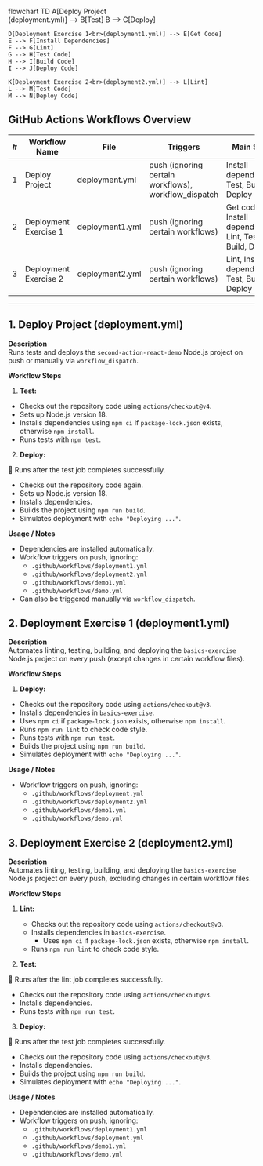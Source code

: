flowchart TD
    A[Deploy Project<br>(deployment.yml)] --> B[Test]
    B --> C[Deploy]

    D[Deployment Exercise 1<br>(deployment1.yml)] --> E[Get Code]
    E --> F[Install Dependencies]
    F --> G[Lint]
    G --> H[Test Code]
    H --> I[Build Code]
    I --> J[Deploy Code]

    K[Deployment Exercise 2<br>(deployment2.yml)] --> L[Lint]
    L --> M[Test Code]
    M --> N[Deploy Code]


## GitHub Actions Workflows Overview

| # | Workflow Name | File | Triggers | Main Steps |
|---|---------------|------|----------|------------|
| 1 | Deploy Project | deployment.yml | push (ignoring certain workflows), workflow_dispatch | Install dependencies, Test, Build, Deploy |
| 2 | Deployment Exercise 1 | deployment1.yml | push (ignoring certain workflows) | Get code, Install dependencies, Lint, Test, Build, Deploy |
| 3 | Deployment Exercise 2 | deployment2.yml | push (ignoring certain workflows) | Lint, Install dependencies, Test, Build, Deploy |
---

## 1. Deploy Project (deployment.yml)

**Description**  
Runs tests and deploys the `second-action-react-demo` Node.js project on push or manually via `workflow_dispatch`.

**Workflow Steps**

1. **Test:**  
- Checks out the repository code using `actions/checkout@v4`.  
- Sets up Node.js version 18.  
- Installs dependencies using `npm ci` if `package-lock.json` exists, otherwise `npm install`.  
- Runs tests with `npm test`.  

2. **Deploy:**  

🔴 Runs after the test job completes successfully.

   - Checks out the repository code again.  
   - Sets up Node.js version 18.  
   - Installs dependencies.  
   - Builds the project using `npm run build`.  
   - Simulates deployment with `echo "Deploying ..."`.

**Usage / Notes**

- Dependencies are installed automatically.  
- Workflow triggers on push, ignoring:
  - `.github/workflows/deployment1.yml`
  - `.github/workflows/deployment2.yml`
  - `.github/workflows/demo1.yml`
  - `.github/workflows/demo.yml`
- Can also be triggered manually via `workflow_dispatch`.


## 2. Deployment Exercise 1 (deployment1.yml)

**Description**  
Automates linting, testing, building, and deploying the `basics-exercise` Node.js project on every push (except changes in certain workflow files).

**Workflow Steps**

1. **Deploy:**
  - Checks out the repository code using `actions/checkout@v3`.  
   - Installs dependencies in `basics-exercise`.  
   - Uses `npm ci` if `package-lock.json` exists, otherwise `npm install`.  
   - Runs `npm run lint` to check code style.  
   - Runs tests with `npm run test`.  
   - Builds the project using `npm run build`.  
   - Simulates deployment with `echo "Deploying ..."`.

**Usage / Notes**

- Workflow triggers on push, ignoring:
  - `.github/workflows/deployment.yml`
  - `.github/workflows/deployment2.yml`
  - `.github/workflows/demo1.yml`
  - `.github/workflows/demo.yml`


## 3. Deployment Exercise 2 (deployment2.yml)

**Description**  
Automates linting, testing, building, and deploying the `basics-exercise` Node.js project on every push, excluding changes in certain workflow files.

**Workflow Steps**

1. **Lint:**  
   - Checks out the repository code using `actions/checkout@v3`.  
   - Installs dependencies in `basics-exercise`.  
     - Uses `npm ci` if `package-lock.json` exists, otherwise `npm install`.  
   - Runs `npm run lint` to check code style.  

2. **Test:**  

🔴 Runs after the lint job completes successfully.

   - Checks out the repository code using `actions/checkout@v3`.  
   - Installs dependencies.  
   - Runs tests with `npm run test`.  

3. **Deploy:**  

🔴 Runs after the test job completes successfully.

   - Checks out the repository code using `actions/checkout@v3`.  
   - Installs dependencies.  
   - Builds the project using `npm run build`.  
   - Simulates deployment with `echo "Deploying ..."`.

**Usage / Notes**

- Dependencies are installed automatically.  
- Workflow triggers on push, ignoring:
  - `.github/workflows/deployment1.yml`
  - `.github/workflows/deployment.yml`
  - `.github/workflows/demo1.yml`
  - `.github/workflows/demo.yml`

